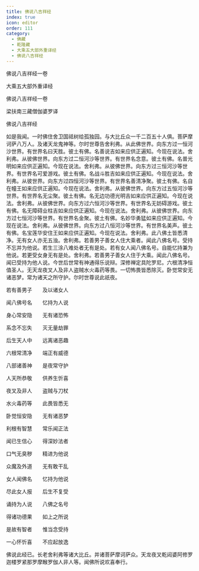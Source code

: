 ```yaml
---
title: 佛说八吉祥经
index: true
icon: editor
order: 111
category:
  - 佛藏
  - 乾隆藏
  - 大乘五大部外重译经
  - 佛说八吉祥经
---
```


佛说八吉祥经一卷  

大乘五大部外重译经  

佛说八吉祥经一卷  

梁扶南三藏僧伽婆罗译  

佛说八吉祥经  

如是我闻。一时佛住舍卫国祗树给孤独园。与大比丘众一千二百五十人俱。菩萨摩诃萨八万人。及诸天龙鬼神等。尔时世尊告舍利弗。从此佛世界。向东方过一恒河沙世界。有世界名曰天胜。彼土有佛。名善说吉如来应供正遍知。今现在说法。舍利弗。从彼佛世界。向东方过二恒河沙等世界。有世界名念意。彼土有佛。名普光明如来应供正遍知。今现在说法。舍利弗。从彼佛世界。向东方过三恒河沙等世界。有世界名可爱游戏。彼土有佛。名战斗胜吉如来应供正遍知。今现在说法。舍利弗。从彼世界。向东方过四恒河沙等世界。有世界名善清净聚。彼土有佛。名自在幢王如来应供正遍知。今现在说法。舍利弗。从彼佛世界。向东方过五恒河沙等世界。有世界名无尘聚。彼土有佛。名无边功德光明吉如来应供正遍知。今现在说法。舍利弗。从彼佛世界。向东方过六恒河沙等世界。有世界名无妨碍游戏。彼土有佛。名无障碍业柱吉如来应供正遍知。今现在说法。舍利弗。从彼佛世界。向东方过七恒河沙等世界。有世界名金聚。彼土有佛。名妙华勇猛如来应供正遍知。今现在说法。舍利弗。从彼佛世界。向东方过八恒河沙等世界。有世界名美声。彼土有佛。名宝莲华安住王如来应供正遍知。今现在说法。舍利弗。此八佛土皆悉清净。无有女人亦无五浊。舍利弗。若善男子善女人住大乘者。闻此八佛名号。受持不忘并为他说。若生三涂八难处者无有是处。若有女人闻八佛名号。自能忆持兼为他说。若更受女身无有是处。舍利弗。若善男子善女人住于大乘。闻此八佛名号。闻已受持为他人说。今世后世常有神通得乐说辩。深修禅定具陀罗尼。六根清净恒值圣人。无天龙夜叉人及非人盗贼水火毒药等畏。一切怖畏皆悉除灭。卧觉常安无诸恶梦。常为诸天之所守护。尔时世尊说此祇夜。  

若有善男子　　及以诸女人  

闻八佛号名　　忆持为人说  

身心常安隐　　无有诸恐怖  

系念不忘失　　灭无量劫罪  

后生天人中　　远离诸恶趣  

六根常清净　　端正有威德  

八部诸善神　　是夜常守护  

人天所恭敬　　供养生忻喜  

夜叉及非人　　盗贼与刀杖  

水火毒药等　　此畏皆悉无  

卧觉恒安隐　　无有诸恶梦  

利根有智慧　　常乐闻正法  

闻已生信心　　得深妙法者  

口气无臭秽　　精进为他说  

众魔及外道　　无有敢干乱  

女人闻佛名　　忆持为他说  

尽此女人报　　后生不复受  

诵持为人说　　八佛之名号  

得诸功德果　　如上之所说  

是故有智者　　惟当念受持  

一心怀忻喜　　不应起放逸  

佛说此经已。长老舍利弗等诸大比丘。并诸菩萨摩诃萨众。天龙夜叉乾闼婆阿修罗迦楼罗紧那罗摩睺罗伽人非人等。闻佛所说欢喜奉行。  
